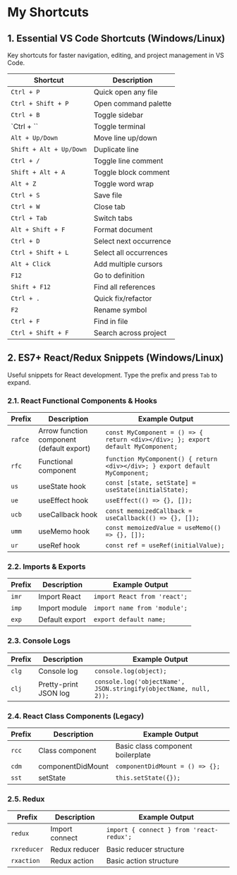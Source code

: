 # My Shortcuts

## 1. Essential VS Code Shortcuts (Windows/Linux)

Key shortcuts for faster navigation, editing, and project management in VS Code.

| Shortcut                | Description            |
| ----------------------- | ---------------------- |
| `Ctrl + P`              | Quick open any file    |
| `Ctrl + Shift + P`      | Open command palette   |
| `Ctrl + B`              | Toggle sidebar         |
| `Ctrl + ``              | Toggle terminal        |
| `Alt + Up/Down`         | Move line up/down      |
| `Shift + Alt + Up/Down` | Duplicate line         |
| `Ctrl + /`              | Toggle line comment    |
| `Shift + Alt + A`       | Toggle block comment   |
| `Alt + Z`               | Toggle word wrap       |
| `Ctrl + S`              | Save file              |
| `Ctrl + W`              | Close tab              |
| `Ctrl + Tab`            | Switch tabs            |
| `Alt + Shift + F`       | Format document        |
| `Ctrl + D`              | Select next occurrence |
| `Ctrl + Shift + L`      | Select all occurrences |
| `Alt + Click`           | Add multiple cursors   |
| `F12`                   | Go to definition       |
| `Shift + F12`           | Find all references    |
| `Ctrl + .`              | Quick fix/refactor     |
| `F2`                    | Rename symbol          |
| `Ctrl + F`              | Find in file           |
| `Ctrl + Shift + F`      | Search across project  |

## 2. ES7+ React/Redux Snippets (Windows/Linux)

Useful snippets for React development. Type the prefix and press `Tab` to expand.

### 2.1. React Functional Components & Hooks

| Prefix  | Description                               | Example Output                                                                   |
| ------- | ----------------------------------------- | -------------------------------------------------------------------------------- |
| `rafce` | Arrow function component (default export) | `const MyComponent = () => { return <div></div>; }; export default MyComponent;` |
| `rfc`   | Functional component                      | `function MyComponent() { return <div></div>; } export default MyComponent;`     |
| `us`    | useState hook                             | `const [state, setState] = useState(initialState);`                              |
| `ue`    | useEffect hook                            | `useEffect(() => {}, []);`                                                       |
| `ucb`   | useCallback hook                          | `const memoizedCallback = useCallback(() => {}, []);`                            |
| `umm`   | useMemo hook                              | `const memoizedValue = useMemo(() => {}, []);`                                   |
| `ur`    | useRef hook                               | `const ref = useRef(initialValue);`                                              |

### 2.2. Imports & Exports

| Prefix | Description    | Example Output               |
| ------ | -------------- | ---------------------------- |
| `imr`  | Import React   | `import React from 'react';` |
| `imp`  | Import module  | `import name from 'module';` |
| `exp`  | Default export | `export default name;`       |

### 2.3. Console Logs

| Prefix | Description           | Example Output                                                    |
| ------ | --------------------- | ----------------------------------------------------------------- |
| `clg`  | Console log           | `console.log(object);`                                            |
| `clj`  | Pretty-print JSON log | `console.log('objectName', JSON.stringify(objectName, null, 2));` |

### 2.4. React Class Components (Legacy)

| Prefix | Description       | Example Output                    |
| ------ | ----------------- | --------------------------------- |
| `rcc`  | Class component   | Basic class component boilerplate |
| `cdm`  | componentDidMount | `componentDidMount = () => {};`   |
| `sst`  | setState          | `this.setState({});`              |

### 2.5. Redux

| Prefix      | Description    | Example Output                           |
| ----------- | -------------- | ---------------------------------------- |
| `redux`     | Import connect | `import { connect } from 'react-redux';` |
| `rxreducer` | Redux reducer  | Basic reducer structure                  |
| `rxaction`  | Redux action   | Basic action structure                   |
